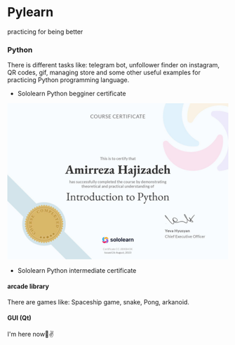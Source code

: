 # Pylearn
practicing for being better

### Python

<p>There is different tasks like: telegram bot, unfollower finder on instagram, QR codes, gif, managing store and some other useful examples for practicing Python programming language.</p>

- Sololearn Python begginer certificate

![begginer](begginer.jpg)

- Sololearn Python intermediate certificate

#### arcade library

<p>There are games like: Spaceship game, snake, Pong, arkanoid.</p>

#### GUI (Qt)

<p>I'm here now🫡✌️</p>

